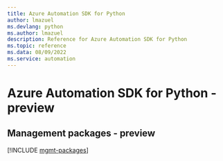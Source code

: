 ```yaml
---
title: Azure Automation SDK for Python
author: lmazuel
ms.devlang: python
ms.author: lmazuel
description: Reference for Azure Automation SDK for Python
ms.topic: reference
ms.data: 08/09/2022
ms.service: automation
---
```

# Azure Automation SDK for Python - preview

## Management packages - preview
[!INCLUDE [mgmt-packages](automation-mgmt-index.md)]